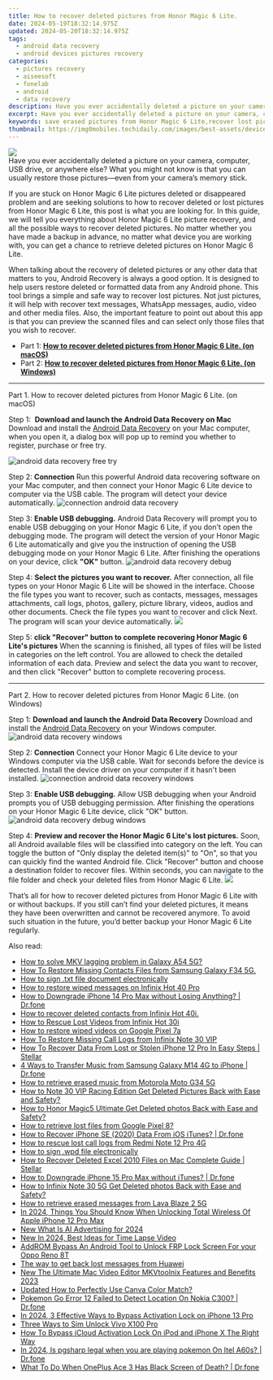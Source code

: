```yaml
---
title: How to recover deleted pictures from Honor Magic 6 Lite.
date: 2024-05-19T18:32:14.975Z
updated: 2024-05-20T18:32:14.975Z
tags: 
  - android data recovery
  - android devices pictures recovery
categories: 
  - pictures recovery
  - aiseesoft
  - fonelab
  - android
  - data recovery
description: Have you ever accidentally deleted a picture on your camera, computer, USB drive, or anywhere else? What you might not know is that you can usually restore those pictures—even from your camera’s memory stick.
excerpt: Have you ever accidentally deleted a picture on your camera, computer, USB drive, or anywhere else? What you might not know is that you can usually restore those pictures—even from your camera’s memory stick.
keywords: save erased pictures from Honor Magic 6 Lite,recover lost pictures from Honor Magic 6 Lite,recover lost pictures from Honor,undelete pictures from Honor Magic 6 Lite,regain missing pictures,Honor Magic 6 Lite pictures recovery,how to recover pictures Magic 6 Lite,how can i find my deleted pictures Magic 6 Lite,how to recover pictures on Honor,recover pictures from Honor Magic 6 Lite,Magic 6 Lite deleted pictures,Honor Magic 6 Lite retrieve deleted pictures
thumbnail: https://img0mobiles.techidaily.com/images/best-assets/devices/honor/honor-magic-6-lite/3.jpg
---
```


<img src="https://img0mobiles.techidaily.com/images/best-assets/devices/honor/honor-magic-6-lite/3.jpg" class="atpl-imgstyle"  />

<div class="atpl-content atpl-for-fonelab-android recover-pictures">

<div class="atpl-post-description-part-1">
Have you ever accidentally deleted a picture on your camera, computer, USB drive, or anywhere else? What you might not know is that you can usually restore those pictures—even from your camera’s memory stick.
</div>

<div class="atpl-post-description-part-2">
<div class="tpl-content-sub-paragraph-content">
  <p>
    If you are stuck on Honor Magic 6 Lite pictures deleted or disappeared problem and are seeking solutions to how to recover deleted or lost pictures from Honor Magic 6 Lite, this post is what you are looking for. In this guide, we will tell you everything about Honor Magic 6 Lite picture recovery, and all the possible ways to recover deleted pictures. No matter whether you have made a backup in advance, no matter what device you are working with, you can get a chance to retrieve deleted pictures on Honor Magic 6 Lite.
  </p>
</div>
</div>

<div class="atpl-post-description-part-3">
<div class="tpl-content-sub-paragraph-content">
  <p>
    When talking about the recovery of deleted pictures or any other data that matters to you, Android Recovery is always a good option. It is designed to help users restore deleted or formatted data from any Android phone. This tool brings a simple and safe way to recover lost pictures. Not just pictures, it will help with recover text messages, WhatsApp messages, audio, video and other media files. Also, the important feature to point out about this app is that you can preview the scanned files and can select only those files that you wish to recover.
  </p>
</div>
</div>

<ul>
  <li>Part 1: <strong><a href="#p1"> How to recover deleted pictures from Honor Magic 6 Lite.  (on macOS)</a></strong></li>
  <li>Part 2: <strong><a href="#p2"> How to recover deleted pictures from Honor Magic 6 Lite.  (on Windows)</a></strong></li>
</ul>



<!-- Part 1 -->
<a id="p1" name="p1" ></a><hr>

<div>
  <span class="atpl-step-part-style">Part 1. How to recover deleted pictures from Honor Magic 6 Lite. (on macOS)</span>
</div>  

<span class="atpl-stepstyle-a"><span>Step 1: </span></span> <strong>Download and launch the Android Data Recovery on Mac</strong>
Download and install the <a href="https://tools.techidaily.com/aiseesoft-android-data-recovery/" >Android Data Recovery</a> on your Mac computer, when you open it, a dialog box will pop up to remind you whether to register, purchase or free try.

<img src="https://tools.techidaily.com/images/apps/aiseesoft/android-data-recovery/mac-free-try.png" class="atpl-imgstyle" alt="android data recovery free try" />

<span class="atpl-stepstyle-a"><span>Step 2: </span></span> <strong>Connection</strong>
Run this powerful Android data recovering software on your Mac computer, and then connect your Honor Magic 6 Lite device to computer via the USB cable. The program will detect your device automatically.
<img src="https://tools.techidaily.com/images/apps/aiseesoft/android-data-recovery/mac-connection-interface.jpg" class="atpl-imgstyle" alt="connection android data recovery" />

<span class="atpl-stepstyle-a"><span>Step 3: </span></span> <strong>Enable USB debugging.</strong>
Android Data Recovery will prompt you to enable USB debugging on your Honor Magic 6 Lite, if you don't open the debugging mode. The program will detect the version of your Honor Magic 6 Lite automatically and give you the instruction of opening the USB debugging mode on your Honor Magic 6 Lite. After finishing the operations on your device, click <strong>"OK"</strong> button.
<img src="https://tools.techidaily.com/images/apps/aiseesoft/android-data-recovery/mac-android-usb-debug.jpg"  class="atpl-imgstyle" alt="android data recovery debug" />

<span class="atpl-stepstyle-a"><span>Step 4: </span></span> <strong>Select the pictures you want to recover.</strong>
After connection, all file types on your Honor Magic 6 Lite will be showed in the interface. Choose the file types you want to recover, such as contacts, messages, messages attachments, call logs, photos, gallery, picture library, videos, audios and other documents. Check the file types you want to recover and click Next. The program will scan your device automatically.
<img src="https://tools.techidaily.com/images/apps/aiseesoft/android-data-recovery/mac-choose-type-photos.jpg" class="atpl-imgstyle"  />

<span class="atpl-stepstyle-a"><span>Step 5: </span></span> <strong>click "Recover" button to  complete recovering Honor Magic 6 Lite's pictures</strong>
When the scanning is finished, all types of files will be listed in categories on the left control. You are allowed to check the detailed information of each data. Preview and select the data you want to recover, and then click "Recover" button to complete recovering process.


<a id="p2" name="p2"></a><hr>

<!-- Part 2 -->
<div>
  <span class="atpl-step-part-style">Part 2. How to recover deleted pictures from Honor Magic 6 Lite. (on Windows)</span>
</div>

<span class="atpl-stepstyle-a"><span>Step 1: </span></span> <strong>Download and launch the Android Data Recovery</strong>
Download and install the <a href="https://tools.techidaily.com/aiseesoft-android-data-recovery/" >Android Data Recovery</a> on your Windows computer.
<img src="https://tools.techidaily.com/images/apps/aiseesoft/android-data-recovery/win-start-interface.png"  class="atpl-imgstyle" alt="android data recovery windows" />

<span class="atpl-stepstyle-a"><span>Step 2: </span></span> <strong>Connection</strong>
Connect your Honor Magic 6 Lite device to your Windows computer via the USB cable. Wait for seconds before the device is detected. Install the device driver on your computer if it hasn't been installed.
<img src="https://tools.techidaily.com/images/apps/aiseesoft/android-data-recovery/win-connection-interface.png" class="atpl-imgstyle" alt="connection android data recovery windows" />

<span class="atpl-stepstyle-a"><span>Step 3: </span></span> <strong>Enable USB debugging.</strong>
Allow USB debugging when your Android prompts you of USB debugging permission. After finishing the operations on your Honor Magic 6 Lite device, click "OK" button.
<img src="https://tools.techidaily.com/images/apps/aiseesoft/android-data-recovery/win-android-usb-debug.png" class="atpl-imgstyle" alt="android data recovery debug windows" />

<span class="atpl-stepstyle-a"><span>Step 4: </span></span> <strong>Preview and recover the Honor Magic 6 Lite's lost pictures.</strong>
Soon, all Android available files will be classified into category on the left. You can toggle the button of "Only display the deleted item(s)" to "On", so that you can quickly find the wanted Android file. Click "Recover" button and choose a destination folder to recover files. Within seconds, you can navigate to the file folder and check your deleted files from Honor Magic 6 Lite.
<img src="https://tools.techidaily.com/images/apps/aiseesoft/android-data-recovery/win-recover-photos.png" class="atpl-imgstyle"  />

<div class="atpl-post-description-part-4">
<div class="tpl-content-sub-paragraph-normal">
    <p>
        That’s all for how to recover deleted pictures from Honor Magic 6 Lite with or without backups. If you still can’t find your deleted pictures, it means they have been overwritten and cannot be recovered anymore. To avoid such situation in the future, you’d better backup your Honor Magic 6 Lite regularly.
    </p>
</div>
</div>

<ins class="adsbygoogle"
     style="display:block"
     data-ad-client="ca-pub-7571918770474297"
     data-ad-slot="8358498916"
     data-ad-format="auto"
     data-full-width-responsive="true"></ins>



</div>
<ins class="adsbygoogle"
    style="display:block"
    data-ad-format="autorelaxed"
    data-ad-client="ca-pub-7571918770474297"
    data-ad-slot="1223367746"></ins>

<span class="atpl-alsoreadstyle">Also read:</span>
<div><ul>
<li><a href="https://blog-min.techidaily.com/how-to-solve-mkv-lagging-problem-in-galaxy-a54-5g-by-aiseesoft-video-converter-play-mkv-on-android/"><u>How to solve MKV lagging problem in Galaxy A54 5G?</u></a></li>
<li><a href="https://blog-min.techidaily.com/how-to-restore-missing-contacts-files-from-samsung-galaxy-f34-5g-by-fonelab-android-recover-contacts/"><u>How To  Restore Missing Contacts Files from Samsung Galaxy F34 5G.</u></a></li>
<li><a href="https://blog-min.techidaily.com/how-to-sign-txt-file-document-electronically-by-ldigisigner-sign-a-word-sign-a-word/"><u>How to sign .txt file document electronically</u></a></li>
<li><a href="https://blog-min.techidaily.com/how-to-restore-wiped-messages-on-infinix-hot-40-pro-by-fonelab-android-recover-messages/"><u>How to restore wiped messages on Infinix Hot 40 Pro</u></a></li>
<li><a href="https://blog-min.techidaily.com/how-to-downgrade-iphone-14-pro-max-without-losing-anything-drfone-by-drfone-ios-system-repair-ios-system-repair/"><u>How to Downgrade iPhone 14 Pro Max without Losing Anything? | Dr.fone</u></a></li>
<li><a href="https://blog-min.techidaily.com/how-to-recover-deleted-contacts-from-infinix-hot-40i-by-fonelab-android-recover-contacts/"><u>How to recover deleted contacts from Infinix Hot 40i.</u></a></li>
<li><a href="https://blog-min.techidaily.com/how-to-rescue-lost-videos-from-infinix-hot-30i-by-fonelab-android-recover-video/"><u>How to Rescue Lost Videos from Infinix Hot 30i</u></a></li>
<li><a href="https://blog-min.techidaily.com/how-to-restore-wiped-videos-on-google-pixel-7a-by-fonelab-android-recover-video/"><u>How to restore wiped videos on Google Pixel 7a</u></a></li>
<li><a href="https://blog-min.techidaily.com/how-to-restore-missing-call-logs-from-infinix-note-30-vip-by-fonelab-android-recover-call-logs/"><u>How To  Restore Missing Call Logs from Infinix Note 30 VIP</u></a></li>
<li><a href="https://blog-min.techidaily.com/how-to-recover-data-from-lost-or-stolen-iphone-12-pro-in-easy-steps-stellar-by-stellar-data-recovery-ios-iphone-data-recovery/"><u>How To Recover Data From Lost or Stolen iPhone 12 Pro In Easy Steps | Stellar</u></a></li>
<li><a href="https://blog-min.techidaily.com/4-ways-to-transfer-music-from-samsung-galaxy-m14-4g-to-iphone-drfone-by-drfone-transfer-from-android-transfer-from-android/"><u>4 Ways to Transfer Music from Samsung Galaxy M14 4G to iPhone | Dr.fone</u></a></li>
<li><a href="https://blog-min.techidaily.com/how-to-retrieve-erased-music-from-motorola-moto-g34-5g-by-fonelab-android-recover-music/"><u>How to retrieve erased music from Motorola Moto G34 5G</u></a></li>
<li><a href="https://blog-min.techidaily.com/how-to-note-30-vip-racing-edition-get-deleted-pictures-back-with-ease-and-safety-by-fonelab-android-recover-pictures/"><u>How to Note 30 VIP Racing Edition Get Deleted Pictures Back with Ease and Safety?</u></a></li>
<li><a href="https://blog-min.techidaily.com/how-to-honor-magic5-ultimate-get-deleted-photos-back-with-ease-and-safety-by-fonelab-android-recover-photos/"><u>How to Honor Magic5 Ultimate Get Deleted photos Back with Ease and Safety?</u></a></li>
<li><a href="https://blog-min.techidaily.com/how-to-retrieve-lost-files-from-google-pixel-8-by-fonelab-android-recover-data/"><u>How to retrieve lost files from Google Pixel 8?</u></a></li>
<li><a href="https://blog-min.techidaily.com/how-to-recover-iphone-se-2020-data-from-ios-itunes-drfone-by-drfone-ios-data-recovery-ios-data-recovery/"><u>How to Recover iPhone SE (2020) Data From iOS iTunes? | Dr.fone</u></a></li>
<li><a href="https://blog-min.techidaily.com/how-to-rescue-lost-call-logs-from-redmi-note-12-pro-4g-by-fonelab-android-recover-call-logs/"><u>How to rescue lost call logs from Redmi Note 12 Pro 4G</u></a></li>
<li><a href="https://blog-min.techidaily.com/how-to-sign-wpd-file-electronically-by-ldigisigner-sign-a-word-sign-a-word/"><u>How to sign .wpd file electronically</u></a></li>
<li><a href="https://blog-min.techidaily.com/how-to-recover-deleted-excel-2010-files-on-mac-complete-guide-stellar-by-stellar-guide/"><u>How to Recover Deleted Excel 2010 Files on Mac Complete Guide | Stellar</u></a></li>
<li><a href="https://blog-min.techidaily.com/how-to-downgrade-iphone-15-pro-max-without-itunes-drfone-by-drfone-ios-system-repair-ios-system-repair/"><u>How to Downgrade iPhone 15 Pro Max without iTunes? | Dr.fone</u></a></li>
<li><a href="https://blog-min.techidaily.com/how-to-infinix-note-30-5g-get-deleted-photos-back-with-ease-and-safety-by-fonelab-android-recover-photos/"><u>How to Infinix Note 30 5G Get Deleted photos Back with Ease and Safety?</u></a></li>
<li><a href="https://blog-min.techidaily.com/how-to-retrieve-erased-messages-from-lava-blaze-2-5g-by-fonelab-android-recover-messages/"><u>How to retrieve erased messages from Lava Blaze 2 5G</u></a></li>
<li><a href="https://ios-unlock.techidaily.com/in-2024-things-you-should-know-when-unlocking-total-wireless-of-apple-iphone-12-pro-max-by-drfone-ios/"><u>In 2024, Things You Should Know When Unlocking Total Wireless Of Apple iPhone 12 Pro Max</u></a></li>
<li><a href="https://ai-voice-clone.techidaily.com/new-what-is-ai-advertising-for-2024/"><u>New What Is AI Advertising for 2024</u></a></li>
<li><a href="https://ai-editing-video.techidaily.com/new-in-2024-best-ideas-for-time-lapse-video/"><u>New In 2024, Best Ideas for Time Lapse Video</u></a></li>
<li><a href="https://android-frp.techidaily.com/addrom-bypass-an-android-tool-to-unlock-frp-lock-screen-for-your-oppo-reno-8t-by-drfone-android/"><u>AddROM Bypass An Android Tool to Unlock FRP Lock Screen For your Oppo Reno 8T</u></a></li>
<li><a href="https://techidaily.com/the-way-to-get-back-lost-messages-from-huawei-by-fonelab-android-recover-messages/"><u>The way to get back lost messages from Huawei</u></a></li>
<li><a href="https://ai-video-apps.techidaily.com/new-the-ultimate-mac-video-editor-mkvtoolnix-features-and-benefits-2023/"><u>New The Ultimate Mac Video Editor MKVtoolnix Features and Benefits 2023</u></a></li>
<li><a href="https://ai-editing-video.techidaily.com/updated-how-to-perfectly-use-canva-color-match/"><u>Updated How to Perfectly Use Canva Color Match?</u></a></li>
<li><a href="https://android-pokemon-go.techidaily.com/pokemon-go-error-12-failed-to-detect-location-on-nokia-c300-drfone-by-drfone-virtual-android/"><u>Pokemon Go Error 12 Failed to Detect Location On Nokia C300? | Dr.fone</u></a></li>
<li><a href="https://activate-lock.techidaily.com/in-2024-3-effective-ways-to-bypass-activation-lock-on-iphone-13-pro-by-drfone-ios/"><u>In 2024, 3 Effective Ways to Bypass Activation Lock on iPhone 13 Pro</u></a></li>
<li><a href="https://sim-unlock.techidaily.com/three-ways-to-sim-unlock-vivo-x100-pro-by-drfone-android/"><u>Three Ways to Sim Unlock Vivo X100 Pro</u></a></li>
<li><a href="https://activate-lock.techidaily.com/how-to-bypass-icloud-activation-lock-on-ipod-and-iphone-x-the-right-way-by-drfone-ios/"><u>How To Bypass iCloud Activation Lock On iPod and iPhone X The Right Way</u></a></li>
<li><a href="https://phone-solutions.techidaily.com/in-2024-is-pgsharp-legal-when-you-are-playing-pokemon-on-itel-a60s-drfone-by-drfone-virtual-android/"><u>In 2024, Is pgsharp legal when you are playing pokemon On Itel A60s? | Dr.fone</u></a></li>
<li><a href="https://howto.techidaily.com/what-to-do-when-oneplus-ace-3-has-black-screen-of-death-drfone-by-drfone-fix-android-problems-fix-android-problems/"><u>What To Do When OnePlus Ace 3 Has Black Screen of Death? | Dr.fone</u></a></li>
</ul></div>


